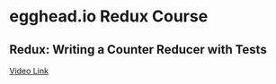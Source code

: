 # egghead.io Redux Course

## Redux: Writing a Counter Reducer with Tests

[Video Link](https://egghead.io/lessons/javascript-redux-writing-a-counter-reducer-with-tests)